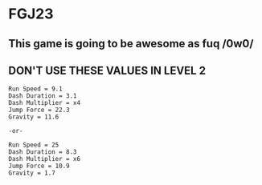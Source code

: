# FGJ23

## This game is going to be awesome as fuq /0w0/



## DON'T USE THESE VALUES IN LEVEL 2
```
Run Speed = 9.1
Dash Duration = 3.1
Dash Multiplier = x4
Jump Force = 22.3
Gravity = 11.6

-or-

Run Speed = 25
Dash Duration = 8.3
Dash Multiplier = x6
Jump Force = 10.9
Gravity = 1.7
```
